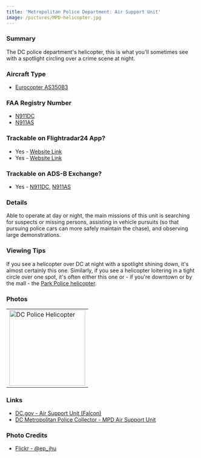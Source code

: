 ```yaml
---
title: 'Metropolitan Police Department: Air Support Unit'
image: /pictures/MPD-helicopter.jpg
---
```


### Summary

The DC police department's helicopter, this is what you'll sometimes see with a spotlight circling over a crime scene at night.

### Aircraft Type
* [Eurocopter AS350B3](https://en.wikipedia.org/wiki/Eurocopter_AS350_%C3%89cureuil)

### FAA Registry Number
* [N911DC](https://registry.faa.gov/aircraftinquiry/NNum_Results.aspx?NNumbertxt=N911DC)
* [N911AS](https://registry.faa.gov/aircraftinquiry/NNum_Results.aspx?NNumbertxt=N911AS)

### Trackable on Flightradar24 App?
* Yes - [Website Link](https://www.flightradar24.com/data/aircraft/N911DC)
* Yes - [Website Link](https://www.flightradar24.com/data/aircraft/N911AS)


### Trackable on ADS-B Exchange?
* Yes - [N911DC](https://globe.adsbexchange.com/?icao=ac9ab0), [N911AS](https://globe.adsbexchange.com/?icao=ac9a73)

### Details

Able to operate at day or night, the main missions of this unit is searching for suspects or missing persons, assisting in vehicle pursuits (so that pursuing police cars can more safely maintain the chase), and observing large demonstrations.

### Viewing Tips 

If you see a helicopter over DC at night with a spotlight shining down, it's almost certainly this one.  Similarly, if you see a helicopter loitering in a tight circle over one spot, it's often either this one or - if you're downtown or by the mall - the [Park Police helicopter](https://helicoptersofdc.com/helicopters/us-park-police-aviation-unit/).

### Photos 

<table style="width:100%">
  <tr>
        <td><img src="https://helicoptersofdc.com/pictures/MPD-helicopter.jpg" alt="DC Police Helicopter" width="200"></td>
    </tr>
  </table>
  

### Links
* [DC.gov - Air Support Unit (Falcon)](https://mpdc.dc.gov/page/air-support-unit-falcon)
* [DC Metropolitan Police Collector - MPD Air Support Unit](http://www.dcmetropolicecollector.com/MPD-Air-Support-Unit.html)

### Photo Credits
* [Flickr - @ep_jhu](https://www.flickr.com/photos/ep_jhu/35266792364/in/photostream)
